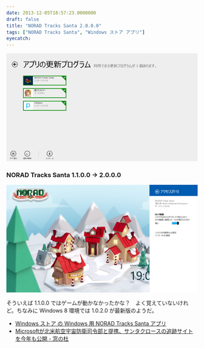 ```yaml
---
date: 2013-12-05T18:57:23.0000000
draft: false
title: "NORAD Tracks Santa 2.0.0.0"
tags: ["NORAD Tracks Santa", "Windows ストア アプリ"]
eyecatch: 
---
```

<p><span itemscope itemtype="http://schema.org/Photograph"><img src="20131205185221.png" alt="f:id:daruyanagi:20131205185221p:plain" title="f:id:daruyanagi:20131205185221p:plain" class="hatena-fotolife" itemprop="image"></span><br />
</p>

<div class="section">
<h3>NORAD Tracks Santa 1.1.0.0 → 2.0.0.0</h3>
<p><span itemscope itemtype="http://schema.org/Photograph"><img src="20131205185546.png" alt="f:id:daruyanagi:20131205185546p:plain" title="f:id:daruyanagi:20131205185546p:plain" class="hatena-fotolife" itemprop="image"></span></p><p>そういえば 1.1.0.0 ではゲームが動かなかったかな？　よく覚えていないけれど。ちなみに Windows 8 環境では 1.0.2.0 が最新版のようだ。</p>

<ul>
<li><a href="http://apps.microsoft.com/windows/ja-JP/app/norad-tracks-santa/445e2479-6da9-41e2-85f7-66550fe8c55b">Windows &#x30B9;&#x30C8;&#x30A2; &#x306E; Windows &#x7528; NORAD Tracks Santa &#x30A2;&#x30D7;&#x30EA;</a></li>
<li><a href="http://www.forest.impress.co.jp/docs/news/20131204_626310.html">Microsoft&#x304C;&#x5317;&#x7C73;&#x822A;&#x7A7A;&#x5B87;&#x5B99;&#x9632;&#x885B;&#x53F8;&#x4EE4;&#x90E8;&#x3068;&#x63D0;&#x643A;&#x3001;&#x30B5;&#x30F3;&#x30BF;&#x30AF;&#x30ED;&#x30FC;&#x30B9;&#x306E;&#x8FFD;&#x8DE1;&#x30B5;&#x30A4;&#x30C8;&#x3092;&#x4ECA;&#x5E74;&#x3082;&#x516C;&#x958B; - &#x7A93;&#x306E;&#x675C;</a></li>
</ul>
</div>